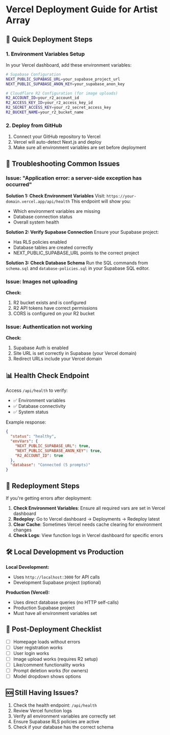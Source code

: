 # Vercel Deployment Guide for Artist Array

## 🚀 Quick Deployment Steps

### 1. Environment Variables Setup

In your Vercel dashboard, add these environment variables:

```bash
# Supabase Configuration
NEXT_PUBLIC_SUPABASE_URL=your_supabase_project_url
NEXT_PUBLIC_SUPABASE_ANON_KEY=your_supabase_anon_key

# Cloudflare R2 Configuration (for image uploads)
R2_ACCOUNT_ID=your_r2_account_id
R2_ACCESS_KEY_ID=your_r2_access_key_id
R2_SECRET_ACCESS_KEY=your_r2_secret_access_key
R2_BUCKET_NAME=your_r2_bucket_name
```

### 2. Deploy from GitHub

1. Connect your GitHub repository to Vercel
2. Vercel will auto-detect Next.js and deploy
3. Make sure all environment variables are set before deployment

## 🔧 Troubleshooting Common Issues

### Issue: "Application error: a server-side exception has occurred"

**Solution 1: Check Environment Variables**
Visit: `https://your-domain.vercel.app/api/health`
This endpoint will show you:

- Which environment variables are missing
- Database connection status
- Overall system health

**Solution 2: Verify Supabase Connection**
Ensure your Supabase project:

- Has RLS policies enabled
- Database tables are created correctly
- NEXT_PUBLIC_SUPABASE_URL points to the correct project

**Solution 3: Check Database Schema**
Run the SQL commands from `schema.sql` and `database-policies.sql` in your Supabase SQL editor.

### Issue: Images not uploading

**Check:**

1. R2 bucket exists and is configured
2. R2 API tokens have correct permissions
3. CORS is configured on your R2 bucket

### Issue: Authentication not working

**Check:**

1. Supabase Auth is enabled
2. Site URL is set correctly in Supabase (your Vercel domain)
3. Redirect URLs include your Vercel domain

## 📊 Health Check Endpoint

Access `/api/health` to verify:

- ✅ Environment variables
- ✅ Database connectivity
- ✅ System status

Example response:

```json
{
  "status": "healthy",
  "envVars": {
    "NEXT_PUBLIC_SUPABASE_URL": true,
    "NEXT_PUBLIC_SUPABASE_ANON_KEY": true,
    "R2_ACCOUNT_ID": true
  },
  "database": "Connected (5 prompts)"
}
```

## 🔄 Redeployment Steps

If you're getting errors after deployment:

1. **Check Environment Variables**: Ensure all required vars are set in Vercel dashboard
2. **Redeploy**: Go to Vercel dashboard → Deployments → Redeploy latest
3. **Clear Cache**: Sometimes Vercel needs cache clearing for environment changes
4. **Check Logs**: View function logs in Vercel dashboard for specific errors

## 🛠️ Local Development vs Production

**Local Development:**

- Uses `http://localhost:3000` for API calls
- Development Supabase project (optional)

**Production (Vercel):**

- Uses direct database queries (no HTTP self-calls)
- Production Supabase project
- Must have all environment variables set

## 📝 Post-Deployment Checklist

- [ ] Homepage loads without errors
- [ ] User registration works
- [ ] User login works
- [ ] Image upload works (requires R2 setup)
- [ ] Like/comment functionality works
- [ ] Prompt deletion works (for owners)
- [ ] Model dropdown shows options

## 🆘 Still Having Issues?

1. Check the health endpoint: `/api/health`
2. Review Vercel function logs
3. Verify all environment variables are correctly set
4. Ensure Supabase RLS policies are active
5. Check if your database has the correct schema

